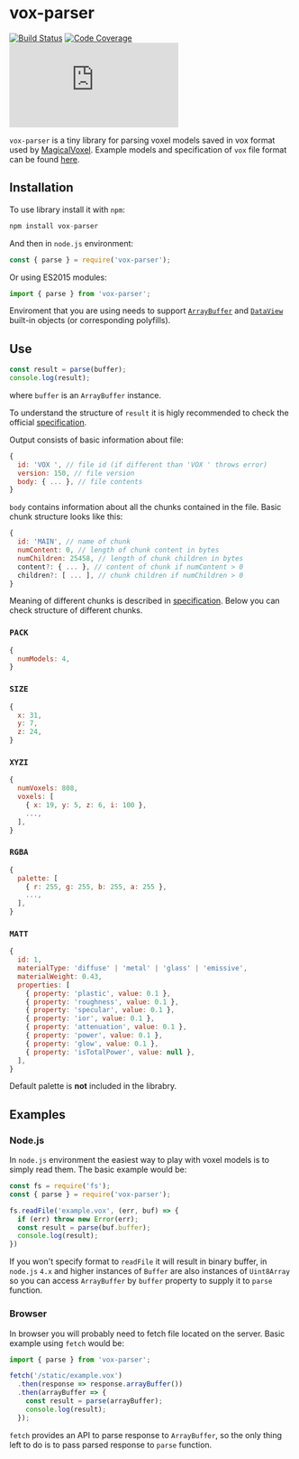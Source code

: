 # vox-parser

[![Build Status][build-badge]][build-url]
[![Code Coverage][coverage-badge]][coverage-url]
[![Gzip Size][size-badge]][size-url]

`vox-parser` is a tiny library for parsing voxel models saved in vox format used by [MagicalVoxel][magical-voxel]. Example models and specification of `vox` file format can be found [here][vox-format-repo].

## Installation

To use library install it with `npm`:

```js
npm install vox-parser
```

And then in `node.js` environment:

```js
const { parse } = require('vox-parser');
```

Or using ES2015 modules:

```js
import { parse } from 'vox-parser';
```

Enviroment that you are using needs to support [`ArrayBuffer`][array-buffer-mdn] and [`DataView`][data-view-mdn] built-in objects (or corresponding polyfills).

## Use

```js
const result = parse(buffer);
console.log(result);
```

where `buffer` is an `ArrayBuffer` instance. 

To understand the structure of `result` it is higly recommended to check the official [specification][vox-format-repo].

Output consists of basic information about file:

```js
{
  id: 'VOX ', // file id (if different than 'VOX ' throws error)
  version: 150, // file version
  body: { ... }, // file contents
}
```

`body` contains information about all the chunks contained in the file. Basic chunk structure looks like this:

```js
{
  id: 'MAIN', // name of chunk
  numContent: 0, // length of chunk content in bytes
  numChildren: 25458, // length of chunk children in bytes
  content?: { ... }, // content of chunk if numContent > 0
  children?: [ ... ], // chunk children if numChildren > 0
}
```

Meaning of different chunks is described in [specification][vox-format-repo]. Below you can check structure of different chunks.

### `PACK`

```js
{
  numModels: 4,
}
```

### `SIZE`

```js
{
  x: 31,
  y: 7,
  z: 24,
}
```

### `XYZI`

```js
{
  numVoxels: 808,
  voxels: [
    { x: 19, y: 5, z: 6, i: 100 },
    ...,
  ],
}
```

### `RGBA`

```js
{
  palette: [
    { r: 255, g: 255, b: 255, a: 255 },
    ...,
  ],
}
```

### `MATT`

```js
{
  id: 1,
  materialType: 'diffuse' | 'metal' | 'glass' | 'emissive',
  materialWeight: 0.43,
  properties: [
    { property: 'plastic', value: 0.1 },
    { property: 'roughness', value: 0.1 },
    { property: 'specular', value: 0.1 },
    { property: 'ior', value: 0.1 },
    { property: 'attenuation', value: 0.1 },
    { property: 'power', value: 0.1 },
    { property: 'glow', value: 0.1 },
    { property: 'isTotalPower', value: null },
  ],
}
```

Default palette is **not** included in the librabry.

## Examples

### Node.js

In `node.js` environment the easiest way to play with voxel models is to simply read them. The basic example would be:

```js
const fs = require('fs');
const { parse } = require('vox-parser');

fs.readFile('example.vox', (err, buf) => {
  if (err) throw new Error(err);
  const result = parse(buf.buffer);
  console.log(result);
})
```

If you won't specify format to `readFile` it will result in binary buffer, in `node.js` `4.x` and higher instances of `Buffer` are also instances of `Uint8Array` so you can access `ArrayBuffer` by `buffer` property to supply it to `parse` function.

### Browser

In browser you will probably need to fetch file located on the server. Basic example using `fetch` would be:

```js
import { parse } from 'vox-parser';

fetch('/static/example.vox')
  .then(response => response.arrayBuffer())
  .then(arrayBuffer => {
    const result = parse(arrayBuffer);
    console.log(result);
  });
```

`fetch` provides an API to parse response to `ArrayBuffer`, so the only thing left to do is to pass parsed response to `parse` function.

[magical-voxel]: http://ephtracy.github.io
[vox-format-repo]: https://github.com/ephtracy/voxel-model
[array-buffer-mdn]: https://developer.mozilla.org/en/docs/Web/JavaScript/Reference/Global_Objects/ArrayBuffer
[data-view-mdn]: https://developer.mozilla.org/en-US/docs/Web/JavaScript/Reference/Global_Objects/DataView
[build-badge]: https://img.shields.io/circleci/project/github/straku/vox-parser/master.svg?style=flat-square
[build-url]: https://circleci.com/gh/straku/vox-parser
[coverage-badge]: https://img.shields.io/codecov/c/github/straku/vox-parser/master.svg?style=flat-square
[coverage-url]: https://codecov.io/gh/straku/vox-parser
[size-badge]: http://img.badgesize.io/https://unpkg.com/vox-parser/lib/vox-parser.umd.min.js?compression=gzip&label=gzip%20size&style=flat-square
[size-url]: https://unpkg.com/vox-parser/lib/vox-parser.umd.min.js
 
